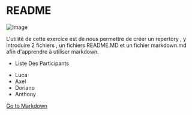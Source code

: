 # README

![Image](https://files.readme.io/b918229-Group_63.png)


L'utilité de cette exercice est de nous permettre de créer un repertory , y introduire 2 fichiers , un fichiers README.MD et un fichier markdown.md afin d'apprendre à utiliser markdown.

* Liste Des Participants
 - Luca
 - Axel
 - Doriano
 - Anthony


[Go to Markdown](markdown.md)